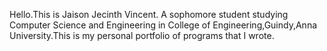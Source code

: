 Hello.This is Jaison Jecinth Vincent. A sophomore student studying Computer Science and Engineering in College of Engineering,Guindy,Anna University.This is my personal portfolio of programs that I wrote.
